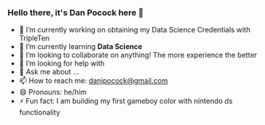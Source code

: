### Hello there, it's Dan Pocock here 👋 ###

<!--
**danp0kes/danp0kes** is a ✨ _special_ ✨ repository because its `README.md` (this file) appears on your GitHub profile.

Here are some ideas to get you started:
-->

- 🔭 I’m currently working on obtaining my Data Science Credentials with TripleTen
- 🌱 I’m currently learning **Data Science**
- 👯 I’m looking to collaborate on anything! The more experience the better
- 🤔 I’m looking for help with 
- 💬 Ask me about ...
- 📫 How to reach me: danjpocock@gmail.com
- 😄 Pronouns: he/him
- ⚡ Fun fact: I am building my first gameboy color with nintendo ds functionality

